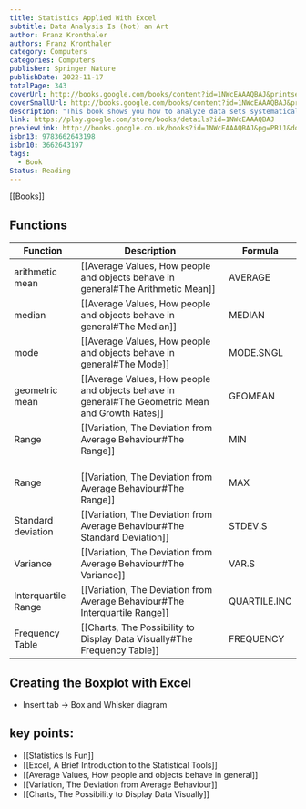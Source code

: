 ```yaml
---
title: Statistics Applied With Excel
subtitle: Data Analysis Is (Not) an Art
author: Franz Kronthaler
authors: Franz Kronthaler
category: Computers
categories: Computers
publisher: Springer Nature
publishDate: 2022-11-17
totalPage: 343
coverUrl: http://books.google.com/books/content?id=1NWcEAAAQBAJ&printsec=frontcover&img=1&zoom=1&edge=curl&source=gbs_api
coverSmallUrl: http://books.google.com/books/content?id=1NWcEAAAQBAJ&printsec=frontcover&img=1&zoom=5&edge=curl&source=gbs_api
description: "This book shows you how to analyze data sets systematically and to use Excel 2019 to extract information from data almost effortlessly. Both are (not) an art! The statistical methods are presented and discussed using a single data set. This makes it clear how the methods build on each other and gradually more and more information can be extracted from the data. The Excel functions used are explained in detail - the procedure can be easily transferred to other data sets. Various didactic elements facilitate orientation and working with the book: At the checkpoints, the most important aspects from each chapter are briefly summarized. In the freak knowledge section, more advanced aspects are addressed to whet the appetite for more. All examples are calculated with hand and Excel. Numerous applications and solutions as well as further data sets are available on the author's internet platform. This book is a translation of the original German 2nd edition Statistik angewandt mit Excel by Franz Kronthaler, published by Springer-Verlag GmbH Germany, part of Springer Nature in 2021. The translation was done with the help of artificial intelligence (machine translation by the service DeepL.com). A subsequent human revision was done primarily in terms of content, so that the book will read stylistically differently from a conventional translation. Springer Nature works continuously to further the development of tools for the production of books and on the related technologies to support the authors."
link: https://play.google.com/store/books/details?id=1NWcEAAAQBAJ
previewLink: http://books.google.co.uk/books?id=1NWcEAAAQBAJ&pg=PR11&dq=statistics+applied+with+excel&hl=&as_pt=BOOKS&cd=1&source=gbs_api
isbn13: 9783662643198
isbn10: 3662643197
tags:
  - Book
Status: Reading
---
```

[[Books]]
## Functions
| Function            | Description                                                                                      | Formula      |
| ------------------- | ------------------------------------------------------------------------------------------------ | ------------ |
| arithmetic mean     | [[Average Values, How people and objects behave in general#The Arithmetic Mean]]                 | AVERAGE      |
| median              | [[Average Values, How people and objects behave in general#The Median]]                          | MEDIAN       |
| mode                | [[Average Values, How people and objects behave in general#The Mode]]                            | MODE.SNGL    |
| geometric mean      | [[Average Values, How people and objects behave in general#The Geometric Mean and Growth Rates]] | GEOMEAN      |
| Range               | [[Variation, The Deviation from Average Behaviour#The Range]]                                    | MIN          |
| Range               | <br>[[Variation, The Deviation from Average Behaviour#The Range]]                                | MAX          |
| Standard deviation  | [[Variation, The Deviation from Average Behaviour#The Standard Deviation]]                       | STDEV.S      |
| Variance            | [[Variation, The Deviation from Average Behaviour#The Variance]]                                 | VAR.S        |
| Interquartile Range | [[Variation, The Deviation from Average Behaviour#The Interquartile Range]]                      | QUARTILE.INC |
| Frequency Table     | [[Charts, The Possibility to Display Data Visually#The Frequency Table]]                         | FREQUENCY    |
## Creating the Boxplot with Excel
- Insert tab $\rightarrow$ Box and Whisker diagram
## key points:
- [[Statistics Is Fun]]
- [[Excel, A Brief Introduction to the Statistical Tools]]
- [[Average Values, How people and objects behave in general]]
- [[Variation, The Deviation from Average Behaviour]]
- [[Charts, The Possibility to Display Data Visually]]